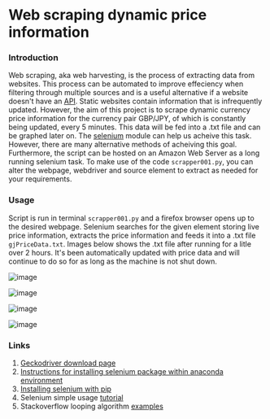 # Web scraping dynamic price information 

### Introduction 
Web scraping, aka web harvesting, is the process of extracting data from websites. This process can be automated to improve effeciency when filtering through multiple sources and is a useful alternative if a website doesn't have an [API](https://www.ibm.com/cloud/learn/api). Static websites contain information that is infrequently updated. However, the aim of this project is to scrape dynamic currency price information for the currency pair GBP/JPY, of which is constantly being updated, every 5 minutes. This data will be fed into a .txt file and can be graphed later on. The [selenium](https://selenium-python.readthedocs.io/) module can help us acheive this task. However, there are many alternative methods of acheiving this goal. Furthermore, the script can be hosted on an Amazon Web Server as a long running selenium task. To make use of the code `scrapper001.py`, you can alter the webpage, webdriver and source element to extract as needed for your requirements.

### Usage

Script is run in terminal `scrapper001.py` and a firefox browser opens up to the desired webpage. Selenium searches for the given element storing live price information, extracts the price information and feeds it into a .txt file `gjPriceData.txt`. Images below shows the .txt file after running for a litle over 2 hours. It's been automatically updated with price data and will continue to do so for as long as the machine is not shut down. 

![image](https://user-images.githubusercontent.com/77082071/115752698-4437ea80-a392-11eb-9383-340276ef7ba1.png)

![image](https://user-images.githubusercontent.com/77082071/115753106-b8728e00-a392-11eb-8b0c-22284e381c9f.png)

![image](https://user-images.githubusercontent.com/77082071/115762400-579b8380-a39b-11eb-96f9-8526d1353c3d.png)

![image](https://user-images.githubusercontent.com/77082071/115762296-39ce1e80-a39b-11eb-8cae-abd83090b70b.png)


### Links
1. [Geckodriver download page](https://github.com/mozilla/geckodriver/releases) 
2. [Instructions for installing selenium package within anaconda environment](https://anaconda.org/conda-forge/selenium)
3. [Installing selenium with pip](https://selenium-python.readthedocs.io/installation.html)
4. Selenium simple usage [tutorial](https://selenium-python.readthedocs.io/getting-started.html#simple-usage)
5. Stackoverflow looping algorithm [examples](https://stackoverflow.com/questions/35722465/python-repeat-an-algorithm-exactly-every-5th-minute-of-the-hour)
